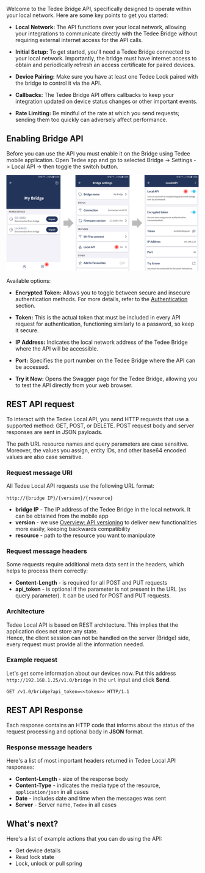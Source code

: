 Welcome to the Tedee Bridge API, specifically designed to operate within your local network. Here are some key points to get you started:

- **Local Network:** The API functions over your local network, allowing your integrations to communicate directly with the Tedee Bridge without requiring external internet access for the API calls.

- **Initial Setup:** To get started, you'll need a Tedee Bridge connected to your local network. Importantly, the bridge must have internet access to obtain and periodically refresh an access certificate for paired devices.

- **Device Pairing:** Make sure you have at least one Tedee Lock paired with the bridge to control it via the API.

- **Callbacks:** The Tedee Bridge API offers callbacks to keep your integration updated on device status changes or other important events.

- **Rate Limiting:** Be mindful of the rate at which you send requests; sending them too quickly can adversely affect performance.

## Enabling Bridge API

Before you can use the API you must enable it on the Bridge using Tedee mobile application. Open Tedee app and go to selected Bridge -> Settings -> Local API -> then toggle the switch button.  

![Enabling Local API in the mobile app](/overview/images/enable_api.png "Enabling Local API in the mobile app")  

Available options:

- **Encrypted Token:** Allows you to toggle between secure and insecure authentication methods. For more details, refer to the [Authentication](/#tag/authenticate) section.
  
- **Token:** This is the actual token that must be included in every API request for authentication, functioning similarly to a password, so keep it secure.

- **IP Address:** Indicates the local network address of the Tedee Bridge where the API will be accessible.

- **Port:** Specifies the port number on the Tedee Bridge where the API can be accessed.

- **Try it Now:** Opens the Swagger page for the Tedee Bridge, allowing you to test the API directly from your web browser.

## REST API request

To interact with the Tedee Local API, you send HTTP requests that use a supported method: GET, POST, or DELETE. POST request body and server responses are sent in JSON payloads.

The path URL resource names and query parameters are case sensitive. Moreover, the values you assign, entity IDs, and other base64 encoded values are also case sensitive.

### Request message URI

All Tedee Local API requests use the following URL format:

``http://{bridge IP}/{version}/{resource}`` 

* **bridge IP** - The IP address of the Tedee Bridge in the local network. It can be obtained from the mobile app
* **version** - we use [Overview: API versioning](/#tag/API-versioning) to deliver new functionalities more easily, keeping backwards compatibility
* **resource** - path to the resource you want to manipulate

### Request message headers

Some requests require additional meta data sent in the headers, which helps to process them correctly:

* **Content-Length** - is required for all POST and PUT requests
* **api_token** - is optional if the parameter is not present in the URL (as query parameter). It can be used for POST and PUT requests.

### Architecture

Tedee Local API is based on REST architecture. This implies that the application does not store any state.  
Hence, the client session can not be handled on the server (Bridge) side, every request must provide all the information needed.  

### Example request

Let's get some information about our devices now.
Put this address ``http://192.168.1.25/v1.0/bridge`` in the `url` input and click **Send**.

	GET /v1.0/bridge?api_token=<<token>> HTTP/1.1
	
## REST API Response

Each response contains an HTTP code that informs about the status of the request processing and optional body in **JSON** format.

### Response message headers

Here's a list of most important headers returned in Tedee Local API responses:

* **Content-Length** - size of the response body
* **Content-Type** - indicates the media type of the resource, ``application/json`` in all cases
* **Date** - includes date and time when the messages was sent
* **Server** - Server name, ``Tedee`` in all cases


		
## What's next?

Here's a list of example actions that you can do using the API:

* Get device details
* Read lock state
* Lock, unlock or pull spring

